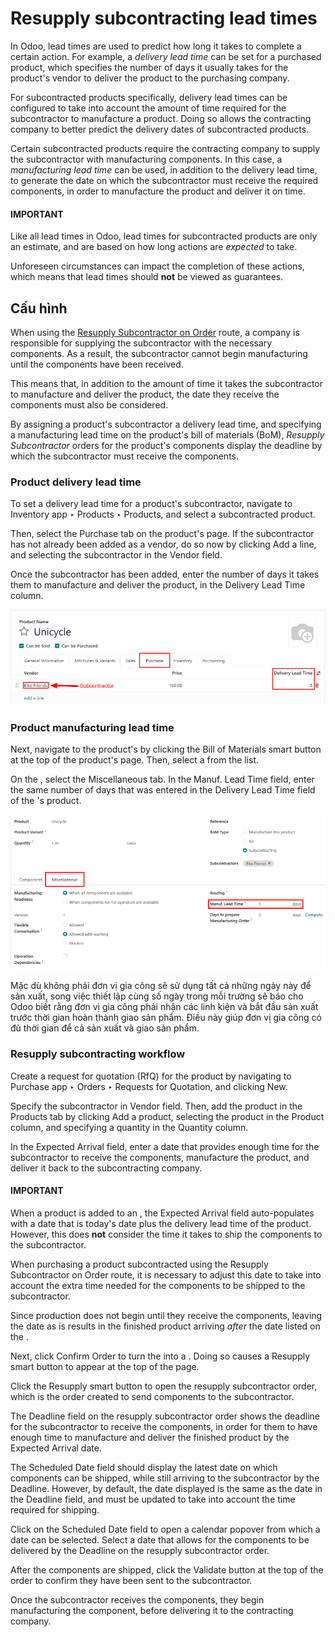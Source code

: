# Resupply subcontracting lead times

In Odoo, lead times are used to predict how long it takes to complete a certain action. For example,
a *delivery lead time* can be set for a purchased product, which specifies the number of days it
usually takes for the product's vendor to deliver the product to the purchasing company.

For subcontracted products specifically, delivery lead times can be configured to take into account
the amount of time required for the subcontractor to manufacture a product. Doing so allows the
contracting company to better predict the delivery dates of subcontracted products.

Certain subcontracted products require the contracting company to supply the subcontractor with
manufacturing components. In this case, a *manufacturing lead time* can be used, in addition to the
delivery lead time, to generate the date on which the subcontractor must receive the required
components, in order to manufacture the product and deliver it on time.

#### IMPORTANT
Like all lead times in Odoo, lead times for subcontracted products are only an estimate, and are
based on how long actions are *expected* to take.

Unforeseen circumstances can impact the completion of these actions, which means that lead times
should **not** be viewed as guarantees.

## Cấu hình

When using the [Resupply Subcontractor on Order](subcontracting_resupply.md) route, a company is
responsible for supplying the subcontractor with the necessary components. As a result, the
subcontractor cannot begin manufacturing until the components have been received.

This means that, in addition to the amount of time it takes the subcontractor to manufacture and
deliver the product, the date they receive the components must also be considered.

By assigning a product's subcontractor a delivery lead time, and specifying a manufacturing lead
time on the product's bill of materials (BoM), *Resupply Subcontractor* orders for the product's
components display the deadline by which the subcontractor must receive the components.

### Product delivery lead time

To set a delivery lead time for a product's subcontractor, navigate to Inventory app
‣ Products ‣ Products, and select a subcontracted product.

Then, select the Purchase tab on the product's page. If the subcontractor has not
already been added as a vendor, do so now by clicking Add a line, and selecting the
subcontractor in the Vendor field.

Once the subcontractor has been added, enter the number of days it takes them to manufacture and
deliver the product, in the Delivery Lead Time column.

![The Delivery Lead Time field for a subcontractor, on the Purchase tab of a product page.](../../../../_images/delivery-lead-time2.png)

### Product manufacturing lead time

Next, navigate to the product's  by clicking the Bill of Materials smart button at
the top of the product's page. Then, select a  from the list.

On the , select the Miscellaneous tab. In the Manuf. Lead Time field,
enter the same number of days that was entered in the Delivery Lead Time field of the
's product.

![The Manuf. Lead Time field on a product's BoM.](../../../../_images/manufacturing-lead-time1.png)

Mặc dù không phải đơn vị gia công sẽ sử dụng tất cả những ngày này để sản xuất, song việc thiết lập cùng số ngày trong mỗi trường sẽ báo cho Odoo biết rằng đơn vị gia công phải nhận các linh kiện và bắt đầu sản xuất trước thời gian hoàn thành giao sản phẩm. Điều này giúp đơn vị gia công có đủ thời gian để cả sản xuất và giao sản phẩm.

### Resupply subcontracting workflow

Create a request for quotation (RfQ) for the product by navigating to Purchase app
‣ Orders ‣ Requests for Quotation, and clicking New.

Specify the subcontractor in Vendor field. Then, add the product in the
Products tab by clicking Add a product, selecting the product in the
Product column, and specifying a quantity in the Quantity column.

In the Expected Arrival field, enter a date that provides enough time for the
subcontractor to receive the components, manufacture the product, and deliver it back to the
subcontracting company.

#### IMPORTANT
When a product is added to an , the Expected Arrival field auto-populates with a
date that is today's date plus the delivery lead time of the product. However, this does **not**
consider the time it takes to ship the components to the subcontractor.

When purchasing a product subcontracted using the Resupply Subcontractor on Order route, it is
necessary to adjust this date to take into account the extra time needed for the components to be
shipped to the subcontractor.

Since production does not begin until they receive the components, leaving the date as is results
in the finished product arriving *after* the date listed on the .

Next, click Confirm Order to turn the  into a . Doing so causes a
Resupply smart button to appear at the top of the page.

Click the Resupply smart button to open the resupply subcontractor order, which is the
order created to send components to the subcontractor.

The Deadline field on the resupply subcontractor order shows the deadline for the
subcontractor to receive the components, in order for them to have enough time to manufacture and
deliver the finished product by the Expected Arrival date.

The Scheduled Date field should display the latest date on which components can be
shipped, while still arriving to the subcontractor by the Deadline. However, by default,
the date displayed is the same as the date in the Deadline field, and must be updated to
take into account the time required for shipping.

Click on the Scheduled Date field to open a calendar popover from which a date can be
selected. Select a date that allows for the components to be delivered by the Deadline
on the resupply subcontractor order.

After the components are shipped, click the Validate button at the top of the order to
confirm they have been sent to the subcontractor.

Once the subcontractor receives the components, they begin manufacturing the component, before
delivering it to the contracting company.
